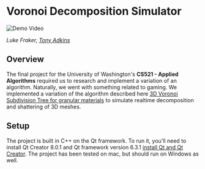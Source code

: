 # Voronoi Decomposition Simulator

![Demo Video](voronoi_gif.gif)

*Luke Fraker, [Tony Adkins](https://github.com/tonymadkins)*

## Overview

The final project for the University of Washington's **CS521 - Applied Algorithms** required us to research and implement a variation of an algorithm. Naturally, we went with something related to gaming. We implemented a variation of the algorithm described here [3D Voronoi Subdivision Tree for granular materials](https://ieeexplore.ieee.org/document/7395194) to simulate realtime decomposition and shattering of 3D meshes.

## Setup

The project is built in C++ on the Qt framework. To run it, you'll need to install Qt Creator 8.0.1 and Qt framework version 6.3.1 [install Qt and Qt Creator](https://www.qt.io/download). The project has been tested on mac, but should run on Windows as well. 


